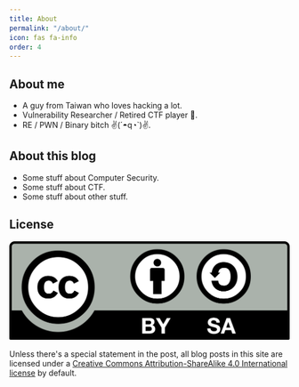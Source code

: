 ```yaml
---
title: About
permalink: "/about/"
icon: fas fa-info
order: 4
---
```


## About me
* A guy from Taiwan who loves hacking a lot.
* Vulnerability Researcher / Retired CTF player 👴.
* RE / PWN / Binary bitch ✌(´◓q◔`)✌.

## About this blog
* Some stuff about Computer Security.
* Some stuff about CTF.
* Some stuff about other stuff.

## License
![](/assets/images/other/CC_BY-SA.png)  

Unless there's a special statement in the post, all blog posts in this site are licensed under a [Creative Commons Attribution-ShareAlike 4.0 International license](https://creativecommons.org/licenses/by-sa/4.0/) by default.
